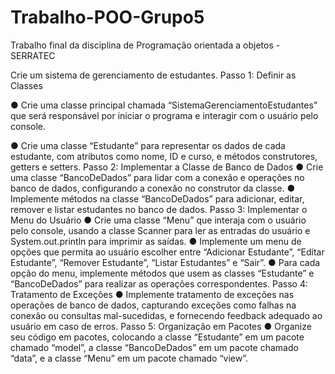 # Trabalho-POO-Grupo5
Trabalho final da disciplina de Programação orientada a objetos - SERRATEC

Crie um sistema de gerenciamento de estudantes.
Passo 1: Definir as Classes

● Crie uma classe principal chamada “SistemaGerenciamentoEstudantes” que
será responsável por iniciar o programa e interagir com o usuário pelo
console.

● Crie uma classe “Estudante” para representar os dados de cada estudante,
com atributos como nome, ID e curso, e métodos construtores, getters e
setters.
Passo 2: Implementar a Classe de Banco de Dados
● Crie uma classe “BancoDeDados” para lidar com a conexão e operações no
banco de dados, configurando a conexão no construtor da classe.
● Implemente métodos na classe “BancoDeDados” para adicionar, editar,
remover e listar estudantes no banco de dados.
Passo 3: Implementar o Menu do Usuário
● Crie uma classe “Menu” que interaja com o usuário pelo console, usando a
classe Scanner para ler as entradas do usuário e System.out.println para
imprimir as saídas.
● Implemente um menu de opções que permita ao usuário escolher entre
“Adicionar Estudante”, “Editar Estudante”, “Remover Estudante”, “Listar
Estudantes” e “Sair”.
● Para cada opção do menu, implemente métodos que usem as classes
“Estudante” e “BancoDeDados” para realizar as operações correspondentes.
Passo 4: Tratamento de Exceções
● Implemente tratamento de exceções nas operações de banco de dados,
capturando exceções como falhas na conexão ou consultas mal-sucedidas, e
fornecendo feedback adequado ao usuário em caso de erros.
Passo 5: Organização em Pacotes
● Organize seu código em pacotes, colocando a classe “Estudante” em um
pacote chamado “model”, a classe “BancoDeDados” em um pacote chamado
“data”, e a classe “Menu” em um pacote chamado “view”.
